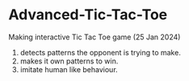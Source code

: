 # Advanced-Tic-Tac-Toe
Making interactive Tic Tac Toe game (25 Jan 2024)

1. detects patterns the opponent is trying to make.
2. makes it own patterns to win.
3. imitate human like behaviour.
